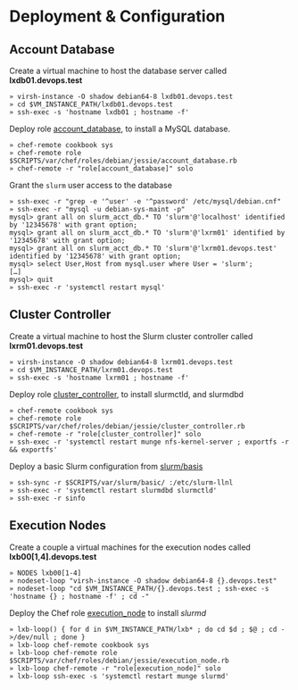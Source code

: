 
# Deployment & Configuration

## Account Database

Create a virtual machine to host the database server called **lxdb01.devops.test**

    » virsh-instance -O shadow debian64-8 lxdb01.devops.test
    » cd $VM_INSTANCE_PATH/lxdb01.devops.test
    » ssh-exec -s 'hostname lxdb01 ; hostname -f'

Deploy role [account_database][2], to install a MySQL database. 

    » chef-remote cookbook sys 
    » chef-remote role $SCRIPTS/var/chef/roles/debian/jessie/account_database.rb
    » chef-remote -r "role[account_database]" solo

Grant the `slurm` user access to the database

    » ssh-exec -r "grep -e '^user' -e '^password' /etc/mysql/debian.cnf"
    » ssh-exec -r "mysql -u debian-sys-maint -p"
    mysql> grant all on slurm_acct_db.* TO 'slurm'@'localhost' identified by '12345678' with grant option;
    mysql> grant all on slurm_acct_db.* TO 'slurm'@'lxrm01' identified by '12345678' with grant option;
    mysql> grant all on slurm_acct_db.* TO 'slurm'@'lxrm01.devops.test' identified by '12345678' with grant option;
    mysql> select User,Host from mysql.user where User = 'slurm';
    […]
    mysql> quit
    » ssh-exec -r 'systemctl restart mysql'

## Cluster Controller

Create a virtual machine to host the Slurm cluster controller called **lxrm01.devops.test** 

    » virsh-instance -O shadow debian64-8 lxrm01.devops.test
    » cd $VM_INSTANCE_PATH/lxrm01.devops.test
    » ssh-exec -s 'hostname lxrm01 ; hostname -f'

Deploy role [cluster_controller][3], to install slurmctld, and slurmdbd

    » chef-remote cookbook sys 
    » chef-remote role $SCRIPTS/var/chef/roles/debian/jessie/cluster_controller.rb
    » chef-remote -r "role[cluster_controller]" solo
    » ssh-exec -r 'systemctl restart munge nfs-kernel-server ; exportfs -r && exportfs'

Deploy a basic Slurm configuration from [slurm/basis][4]

    » ssh-sync -r $SCRIPTS/var/slurm/basic/ :/etc/slurm-llnl
    » ssh-exec -r 'systemctl restart slurmdbd slurmctld'
    » ssh-exec -r sinfo

## Execution Nodes

Create a couple a virtual machines for the execution nodes called **lxb00[1,4].devops.test**

    » NODES lxb00[1-4] 
    » nodeset-loop "virsh-instance -O shadow debian64-8 {}.devops.test"
    » nodeset-loop "cd $VM_INSTANCE_PATH/{}.devops.test ; ssh-exec -s 'hostname {} ; hostname -f' ; cd -"

Deploy the Chef role [execution_node][5] to install _slurmd_

    » lxb-loop() { for d in $VM_INSTANCE_PATH/lxb* ; do cd $d ; $@ ; cd - >/dev/null ; done }
    » lxb-loop chef-remote cookbook sys
    » lxb-loop chef-remote role $SCRIPTS/var/chef/roles/debian/jessie/execution_node.rb
    » lxb-loop chef-remote -r "role[execution_node]" solo
    » lxb-loop ssh-exec -s 'systemctl restart munge slurmd'


[1]: ../libvirt.md
[2]: ../../var/chef/roles/debian/jessie/account_database.rb
[3]: ../../var/chef/roles/debian/jessie/cluster_controller.rb
[4]: ../../var/slurm/basic/
[5]: ../../var/chef/roles/debian/jessie/execution_node.rb
[6]: http://slurm.schedmd.com/documentation.html
